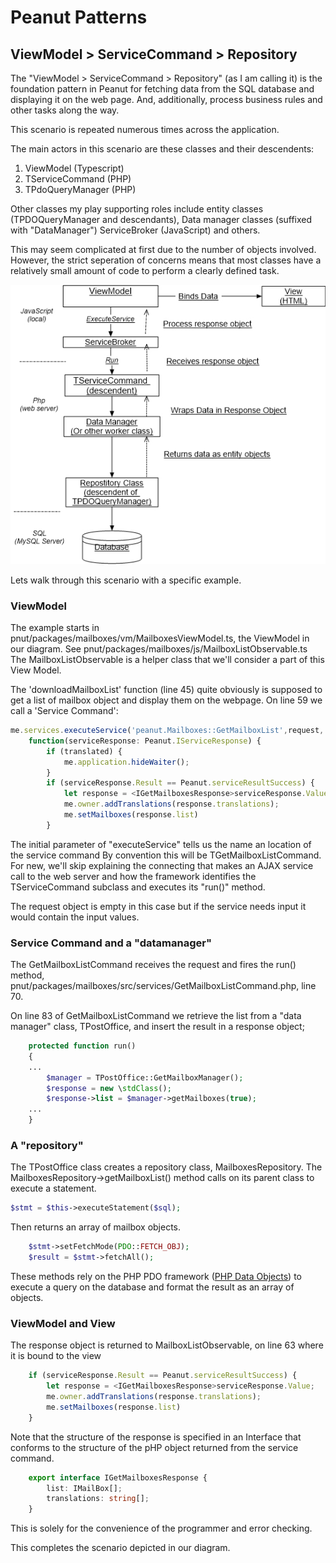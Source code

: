 # Peanut Patterns
## ViewModel > ServiceCommand > Repository

The "ViewModel > ServiceCommand > Repository" (as I am calling it) is the
foundation pattern in Peanut for fetching data from the SQL database and displaying
it on the web page. And, additionally, process business rules and other tasks 
along the way.

This scenario is repeated numerous times across the application.

The main actors in this scenario are these classes and their descendents:
1) ViewModel (Typescript)
2) TServiceCommand (PHP)
3) TPdoQueryManager (PHP) 

Other classes my play supporting roles include entity classes (TPDOQueryManager and descendants), 
Data manager classes (suffixed with "DataManager") ServiceBroker (JavaScript) and others.

This may seem complicated at first due to the number of objects involved.  
However, the strict seperation of concerns means that most classes have a 
relatively small amount of code to perform a clearly defined task.

![viewmodel-service-repository.jpg](img/viewmodel-service-repository.jpg)

Lets walk through this scenario with a specific example. 

### ViewModel

The example starts in pnut/packages/mailboxes/vm/MailboxesViewModel.ts, 
the ViewModel in our diagram. See pnut/packages/mailboxes/js/MailboxListObservable.ts
The MailboxListObservable is a helper class that we'll consider a part of this View Model.

The 'downloadMailboxList' function (line 45) quite obviously is supposed to get a 
list of mailbox object and display them on the webpage.  On line 59 we call a 'Service Command':
````typescript
me.services.executeService('peanut.Mailboxes::GetMailboxList',request,
    function(serviceResponse: Peanut.IServiceResponse) {
        if (translated) {
            me.application.hideWaiter();
        }
        if (serviceResponse.Result == Peanut.serviceResultSuccess) {
            let response = <IGetMailboxesResponse>serviceResponse.Value;
            me.owner.addTranslations(response.translations);
            me.setMailboxes(response.list)
        }
````
The initial parameter of "executeService" tells us the name an location of the service command
By convention this will be TGetMailboxListCommand.  For new, we'll skip explaining the connecting
that makes an AJAX service call to the web server and how the framework identifies the 
TServiceCommand subclass and executes its "run()" method.

The request object is empty in this case but if the service needs input it would contain
the input values.

### Service Command and a "datamanager"

The GetMailboxListCommand receives the request and fires the run() method, 
pnut/packages/mailboxes/src/services/GetMailboxListCommand.php, line 70.

On line 83 of GetMailboxListCommand we retrieve the list from a "data manager" class, TPostOffice,
and insert the result in a response object;
````php
    protected function run()
    {
    ...
        $manager = TPostOffice::GetMailboxManager();
        $response = new \stdClass();
        $response->list = $manager->getMailboxes(true);
    ...        
    }
````

### A "repository"
The TPostOffice class creates a repository class, MailboxesRepository.  The MailboxesRepository->getMailboxList() 
method calls on its parent class to execute a statement.
````php
$stmt = $this->executeStatement($sql);
````
 Then returns an array of mailbox objects.
````php
    $stmt->setFetchMode(PDO::FETCH_OBJ);
    $result = $stmt->fetchAll();
````
These methods rely on the PHP PDO framework ([PHP Data Objects](https://www.php.net/manual/en/book.pdo.php)) to execute a query on the database and 
format the result as an array of objects.

### ViewModel and View
The response object is returned to MailboxListObservable, on line 63 where it 
is bound to the view
````typescript
    if (serviceResponse.Result == Peanut.serviceResultSuccess) {
        let response = <IGetMailboxesResponse>serviceResponse.Value;
        me.owner.addTranslations(response.translations);
        me.setMailboxes(response.list)
    }
````
Note that the structure of the response is specified in an Interface that conforms
to the structure of the pHP object returned from the service command.
````typescript
    export interface IGetMailboxesResponse {
        list: IMailBox[];
        translations: string[];
    }
````
This is solely for the convenience of the programmer and error checking.

This completes the scenario depicted in our diagram.


